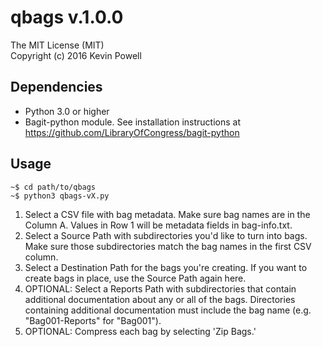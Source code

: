 # qbags v.1.0.0
The MIT License (MIT)  
Copyright (c) 2016 Kevin Powell  

## Dependencies
- Python 3.0 or higher
- Bagit-python module. See installation instructions at https://github.com/LibraryOfCongress/bagit-python

## Usage

```
~$ cd path/to/qbags  
~$ python3 qbags-vX.py
```
1. Select a CSV file with bag metadata. Make sure bag names are in the Column A. Values in Row 1 will be metadata fields in bag-info.txt.
2. Select a Source Path with subdirectories you'd like to turn into bags. Make sure those subdirectories match the bag names in the first CSV column.
3. Select a Destination Path for the bags you're creating. If you want to create bags in place, use the Source Path again here.     
4. OPTIONAL: Select a Reports Path with subdirectories that contain additional documentation about any or all of the bags. Directories containing additional documentation must include the bag name (e.g. "Bag001-Reports" for "Bag001"). 
5. OPTIONAL: Compress each bag by selecting 'Zip Bags.'
